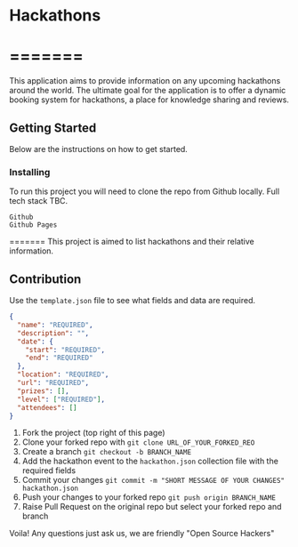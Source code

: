 # Hackathons


=======
=======


This application aims to provide information on any upcoming hackathons around the world. The ultimate goal for the application is to offer a dynamic booking system for hackathons, a place for knowledge sharing and reviews.

## Getting Started

Below are the instructions on how to get started.

### Installing

To run this project you will need to clone the repo from Github locally.
Full tech stack TBC.

```
Github
Github Pages
```
=======
This project is aimed to list hackathons and their relative information.


## Contribution

Use the `template.json` file to see what fields and data are required.

```json
{
  "name": "REQUIRED",
  "description": "",
  "date": {
    "start": "REQUIRED",
    "end": "REQUIRED"
  },
  "location": "REQUIRED",
  "url": "REQUIRED",
  "prizes": [],
  "level": ["REQUIRED"],
  "attendees": []
}
```

1.  Fork the project (top right of this page)
2.  Clone your forked repo with `git clone URL_OF_YOUR_FORKED_REO`
3.  Create a branch `git checkout -b BRANCH_NAME`
4.  Add the hackathon event to the `hackathon.json` collection file with the required fields
5.  Commit your changes `git commit -m "SHORT MESSAGE OF YOUR CHANGES" hackathon.json`
6.  Push your changes to your forked repo `git push origin BRANCH_NAME`
7.  Raise Pull Request on the original repo but select your forked repo and branch

Voila!
Any questions just ask us, we are friendly "Open Source Hackers"

